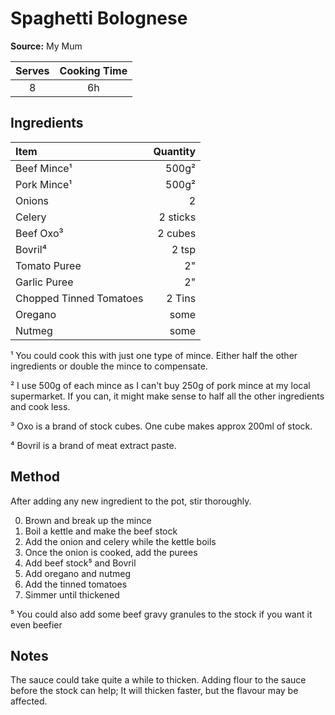 # Spaghetti Bolognese
**Source:** My Mum

Serves|Cooking Time
:-:|:-:
8|6h

## Ingredients
Item|Quantity
:--|--:
Beef Mince¹|500g²
Pork Mince¹|500g²
Onions|2
Celery|2 sticks
Beef Oxo³|2 cubes
Bovril⁴|2 tsp
Tomato Puree|2"
Garlic Puree|2"
Chopped Tinned Tomatoes|2 Tins
Oregano|some
Nutmeg|some

¹ You could cook this with just one type of mince. Either half the other ingredients or double the mince to compensate.

² I use 500g of each mince as I can't buy 250g of pork mince at my local supermarket. If you can, it might make sense to half all the other ingredients and cook less.

³ Oxo is a brand of stock cubes. One cube makes approx 200ml of stock.

⁴ Bovril is a brand of meat extract paste.

## Method
After adding any new ingredient to the pot, stir thoroughly.

0) Brown and break up the mince
0) Boil a kettle and make the beef stock
0) Add the onion and celery while the kettle boils
0) Once the onion is cooked, add the purees
0) Add beef stock⁵ and Bovril
0) Add oregano and nutmeg
0) Add the tinned tomatoes
0) Simmer until thickened

⁵ You could also add some beef gravy granules to the stock if you want it even beefier

## Notes
The sauce could take quite a while to thicken. Adding flour to the sauce before the stock can help; It will thicken faster, but the flavour may be affected.